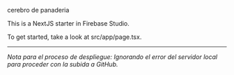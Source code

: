 cerebro de panaderia

This is a NextJS starter in Firebase Studio.

To get started, take a look at src/app/page.tsx.

---
*Nota para el proceso de despliegue: Ignorando el error del servidor local para proceder con la subida a GitHub.*